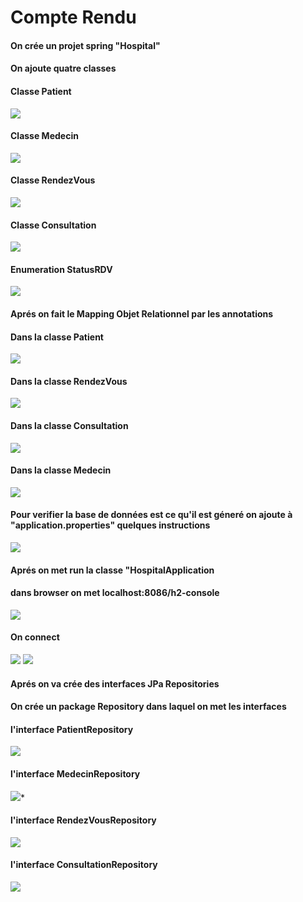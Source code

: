 <h1>Compte Rendu</h1>
<h4>On crée un projet spring "Hospital"</h4>
<h4>On ajoute quatre classes </h4>
<h4>Classe Patient</h4>
<img src="Captures/Capture.PNG">
<h4>Classe Medecin</h4>
<img src="Captures/Med.PNG">
<h4>Classe RendezVous</h4>
<img src="Captures/Rdv.PNG">
<h4>Classe Consultation</h4>
<img src="Captures/Consult.PNG">
<h4>Enumeration StatusRDV</h4>
<img src="Captures/Status.PNG">
<h4>Aprés on fait le Mapping Objet Relationnel par les annotations</h4>
<h4>Dans la classe Patient</h4>
<img src="Captures/annot1.PNG">
<h4>Dans la classe RendezVous</h4>
<img src="Captures/annot2.PNG">
<h4>Dans la classe Consultation</h4>
<img src="Captures/annot3.PNG">
<h4>Dans la classe Medecin</h4>
<img src="Captures/annot4.PNG">
<h4>Pour verifier la base de données est ce qu'il est géneré on ajoute à "application.properties" quelques instructions </h4>
<img src="Captures/h2.PNG">
<h4>Aprés on met run la classe "HospitalApplication</h4>
<h4>dans browser on met localhost:8086/h2-console</h4>
<img src="Captures/h2-console.PNG">
<h4>On connect</h4>
<img src="Captures/h2-console00.PNG">
<img src="Captures/h2-console01.PNG">
<h4>Aprés on va crée des interfaces JPa Repositories</h4>
<h4>On crée un package Repository dans laquel on met les interfaces</h4>
<h4>l'interface PatientRepository</h4>
<img src="Captures/inter1.PNG">
<h4>l'interface MedecinRepository</h4>
<img src="Captures/inter2.PNG">*
<h4>l'interface RendezVousRepository</h4>
<img src="Captures/inter3.PNG">
<h4>l'interface ConsultationRepository</h4>
<img src="Captures/inter4.PNG">
